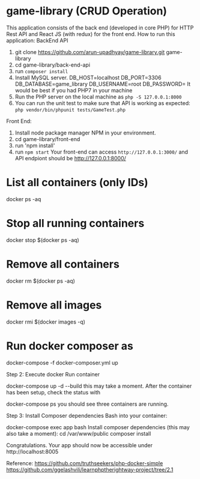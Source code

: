 # game-library (CRUD Operation)
This application consists of the back end (developed in core PHP) for HTTP Rest API and React JS (with redux) for the front end.
How to run this application:
BackEnd API
1. git clone https://github.com/arun-upadhyay/game-library.git game-library
2. cd game-library/back-end-api
3. run `composer install`
4. Install MySQL server. 
DB_HOST=localhost
DB_PORT=3306
DB_DATABASE=game_library
DB_USERNAME=root
DB_PASSWORD=
It would be best if you had PHP7 in your machine
4. Run the PHP server on the local machine as `php -S 127.0.0.1:8000`
5. You can run the unit test to make sure that API is working as expected:
`php vendor/bin/phpunit tests/GameTest.php`

Front End:
1. Install node package manager NPM in your environment. 
2. cd game-library/front-end
3. run 'npm install'
4. run `npm start`
Your front-end can access `http://127.0.0.1:3000/` and API endpiont should be http://127.0.0.1:8000/

# List all containers (only IDs)
docker ps -aq
# Stop all running containers
docker stop $(docker ps -aq)
# Remove all containers
docker rm $(docker ps -aq)
# Remove all images
docker rmi $(docker images -q)

# Run docker composer as 

docker-compose -f docker-composer.yml up

Step 2: Execute docker
Run container

docker-compose up -d --build
this may take a moment. After the container has been setup, check the status with

docker-compose ps
you should see three containers are running.

Step 3: Install Composer dependencies
Bash into your container:

docker-compose exec app bash
Install composer dependencies (this may also take a moment):
cd /var/www/public
composer install

Congratulations. Your app should now be accessible under http://localhost:8005

Reference:
https://github.com/truthseekers/php-docker-simple
https://github.com/ggelashvili/learnphptherightway-project/tree/2.1